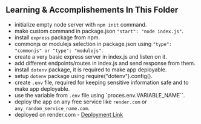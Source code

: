 ## Learning & Accomplishements In This Folder

- initialize empty node server with `npm init` command.
- make custom command in package.json `"start": "node index.js"`.
- install `express` package from npm.
- commonjs or modulejs selection in package.json using `"type": "commonjs" or "type": "modulejs"`.
- create a very basic express server in index.js and listen on it.
- add different endpoints/routes in index.js and send response from them.
- install `dotenv` package, it is required to make app deployable.
- setup `dotenv` package using require("dotenv").config().
- create `.env` file, required for keeping sensitive information safe and to make app deployable.
- use the variable from `.env` file using `proces.env.VARIABLE_NAME``.
- deploy the app on any free service like `render.com` or `any_random_service_name.com`.
- deployed on render.com - [Deployment Link](https://series-javascript-backend-01-folder.onrender.com)
